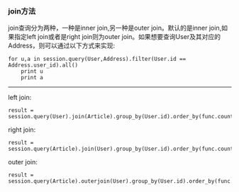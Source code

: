 ### join方法

join查询分为两种，一种是inner join,另一种是outer join。默认的是inner join,如果指定left join或者是right join则为outer join。如果想要查询User及其对应的Address，则可以通过以下方式来实现:

```
for u,a in session.query(User,Address).filter(User.id == Address.user_id).all()
    print u
    print a
```

---

left join:

```
result = session.query(User).join(Article).group_by(User.id).order_by(func.count(Article.id).desc()).all()
```

right join:

```
result = session.query(Article).join(User).group_by(User.id).order_by(func.count(Article.id).desc()).all()
```

outer join:

```
result = session.query(Article).outerjoin(User).group_by(User.id).order_by(func.count(Article.id).desc()).all()
```



